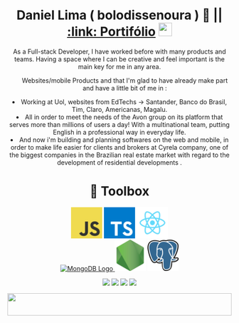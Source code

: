 <h1 align="center"> Daniel Lima ( bolodissenoura ) 🎂 || <a href="https://bolodissenoura.github.io/daniellimae/">:link: Portifólio</a> <img src="https://raw.githubusercontent.com/MartinHeinz/MartinHeinz/master/wave.gif" width="30px" height="30px"></h1>
<p align="center">As a Full-stack Developer, I have worked before with many products and teams. Having a space where I can be creative and feel important is the main key for me in any area.</p>
<ul align="center"> Websites/mobile Products and  that I'm glad to have already make part and have a little bit of me in : </ul>
 <li align="center">Working at Uol, websites from EdTechs -> Santander, Banco do Brasil, Tim, Claro, Americanas, Magalu. </li>
 <li align="center">All in order to meet the needs of the Avon group on its platform that serves more than millions of users a day! With a multinational team, putting English in a professional way in everyday life. </li>
 <li align="center">And now i'm building and planning softwares on the web and mobile, in order to make life easier for clients and brokers at Cyrela company, one of the biggest companies in the Brazilian real estate market with regard to the development of residential developments .</li> 
<h1 align="center"> 🧰 Toolbox </h1>
<div align="center">
<a href="https://www.javascript.com/">
<img src="https://raw.githubusercontent.com/github/explore/80688e429a7d4ef2fca1e82350fe8e3517d3494d/topics/javascript/javascript.png" alt="JavaScript Logo" width="70" height="70"/></a> 
 <a href="https://www.typescriptlang.org/"><img src="https://raw.githubusercontent.com/github/explore/80688e429a7d4ef2fca1e82350fe8e3517d3494d/topics/typescript/typescript.png" alt="TypeScript Logo" width="70" height="70"/></a> 
  <a href="https://reactjs.org/"> <img src="https://raw.githubusercontent.com/github/explore/80688e429a7d4ef2fca1e82350fe8e3517d3494d/topics/react/react.png" alt="React Logo" width="70" height="70"/>  </a>
 <br/>
  <a href="https://www.mongodb.com/">  <img src="https://res.cloudinary.com/crunchbase-production/image/upload/c_lpad,h_170,w_170,f_auto,b_white,q_auto:eco,dpr_1/erkxwhl1gd48xfhe2yld" alt="MongoDB Logo" width="70" height="70"/> </a>
<img src="https://raw.githubusercontent.com/github/explore/80688e429a7d4ef2fca1e82350fe8e3517d3494d/topics/nodejs/nodejs.png" alt="Node Logo" width="70" height="70"/> </a>
  <a href="https://www.postgresql.org/">   <img src="https://raw.githubusercontent.com/github/explore/80688e429a7d4ef2fca1e82350fe8e3517d3494d/topics/postgresql/postgresql.png" alt="Postgres Logo" width="70" height="70"/></a>

</div>
  
  <div align="center"> 

  <a href="https://instagram.com/daniellimae" target="_blank"><img src="https://img.shields.io/badge/-Instagram-%23E4405F?style=for-the-badge&logo=instagram&logoColor=white" target="_blank"></a>
 	<a href="https://www.twitch.tv/bolodissenouraa" target="_blank"><img src="https://img.shields.io/badge/Twitch-9146FF?style=for-the-badge&logo=twitch&logoColor=white" target="_blank"></a>
 <a href="https://discord.gg/pDbY76q8Qf" target="_blank"><img src="https://img.shields.io/badge/Discord-7289DA?style=for-the-badge&logo=discord&logoColor=white" target="_blank"></a> 
  <a href="https://www.linkedin.com/in/daniel-alves-lima-b53090200/" target="_blank"><img src="https://img.shields.io/badge/-LinkedIn-%230077B5?style=for-the-badge&logo=linkedin&logoColor=white" target="_blank"></a> 

<img src="https://raw.githubusercontent.com/matfantinel/matfantinel/master/waves.svg" width="100%" height="50px">
